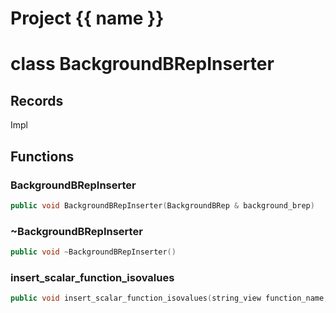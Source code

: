 <script setup>
import {useRoute} from 'vitepress'
const {path} = useRoute()
const tokens = path.split('/')
const words = tokens[2].split('-');
for (let i = 0; i < words.length; i++) {
    words[i] = words[i].charAt(0).toUpperCase() + words[i].slice(1);
    words[i] = words[i].replace('geode', 'Geode')
}
const name = words.join('-');
</script>
# Project {{ name }}

# class BackgroundBRepInserter


## Records

Impl



## Functions

### BackgroundBRepInserter

```cpp
public void BackgroundBRepInserter(BackgroundBRep & background_brep)
```


### ~BackgroundBRepInserter

```cpp
public void ~BackgroundBRepInserter()
```


### insert_scalar_function_isovalues

```cpp
public void insert_scalar_function_isovalues(string_view function_name, absl::Span<const double> isovalues)
```




